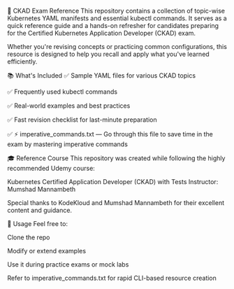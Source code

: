📘 CKAD Exam Reference
This repository contains a collection of topic-wise Kubernetes YAML manifests and essential kubectl commands. It serves as a quick reference guide and a hands-on refresher for candidates preparing for the Certified Kubernetes Application Developer (CKAD) exam.

Whether you're revising concepts or practicing common configurations, this resource is designed to help you recall and apply what you've learned efficiently.

📚 What's Included
✅ Sample YAML files for various CKAD topics

✅ Frequently used kubectl commands

✅ Real-world examples and best practices

✅ Fast revision checklist for last-minute preparation

✅ ⚡ imperative_commands.txt — Go through this file to save time in the exam by mastering imperative commands

🎓 Reference Course
This repository was created while following the highly recommended Udemy course:

Kubernetes Certified Application Developer (CKAD) with Tests
Instructor: Mumshad Mannambeth

Special thanks to KodeKloud and Mumshad Mannambeth for their excellent content and guidance.

📌 Usage
Feel free to:

Clone the repo

Modify or extend examples

Use it during practice exams or mock labs

Refer to imperative_commands.txt for rapid CLI-based resource creation

